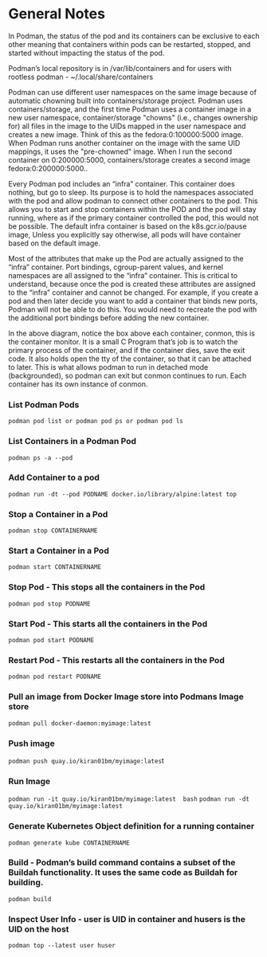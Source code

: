 # General Notes

In Podman, the status of the pod and its containers can be exclusive to each other meaning that containers within pods can be restarted, stopped, and started without impacting the status of the pod. 

Podman’s local repository is in /var/lib/containers and for users with rootless podman - ~/.local/share/containers

Podman can use different user namespaces on the same image because of automatic chowning built into containers/storage project. Podman uses containers/storage, and the first time Podman uses a container image in a new user namespace, container/storage "chowns" (i.e., changes ownership for) all files in the image to the UIDs mapped in the user namespace and creates a new image. Think of this as the fedora:0:100000:5000 image. When Podman runs another container on the image with the same UID mappings, it uses the "pre-chowned" image. When I run the second container on 0:200000:5000, containers/storage creates a second image fedora:0:200000:5000..

Every Podman pod includes an “infra” container.   This container does nothing, but go to sleep. Its purpose is to hold the namespaces associated with the pod and allow podman to connect other containers to the pod. This allows you to start and stop containers within the POD and the pod will stay running, where as if the primary container controlled the pod, this would not be possible. The default infra container is based on the k8s.gcr.io/pause image,  Unless you explicitly say otherwise, all pods will have container based on the default image.

Most of the attributes that make up the Pod are actually assigned to the “infra” container.  Port bindings, cgroup-parent values, and kernel namespaces are all assigned to the “infra” container. This is critical to understand, because once the pod is created these attributes are assigned to the “infra” container and cannot be changed. For example, if you create a pod and then later decide you want to add a container that binds new ports, Podman will not be able to do this.  You would need to recreate the pod with the additional port bindings before adding the new container.

In the above diagram, notice the box above each container, conmon, this is the container monitor.  It is a small C Program that’s job is to watch the primary process of the container, and if the container dies, save the exit code.  It also holds open the tty of the container, so that it can be attached to later. This is what allows podman to run in detached mode (backgrounded), so podman can exit but conmon continues to run.  Each container has its own instance of conmon.


### List Podman Pods
```podman pod list or podman pod ps or podman pod ls```
### List Containers in a Podman Pod
```podman ps -a --pod```
### Add Container to a pod
```podman run -dt --pod PODNAME docker.io/library/alpine:latest top```
### Stop a Container in a Pod
```podman stop CONTAINERNAME```
### Start a Container in a Pod
```podman start CONTAINERNAME```
### Stop Pod - This stops all the containers in the Pod
```podman pod stop PODNAME```
### Start Pod - This starts all the containers in the Pod
```podman pod start PODNAME```
### Restart Pod - This restarts all the containers in the Pod
```podman pod restart PODNAME```
### Pull an image from Docker Image store into Podmans Image store
```podman pull docker-daemon:myimage:latest```
### Push image
```podman push quay.io/kiran01bm/myimage:lates```t
### Run Image
```podman run -it quay.io/kiran01bm/myimage:latest  bash```
```podman run -dt quay.io/kiran01bm/myimage:latest```
### Generate Kubernetes Object definition for a running container
```podman generate kube CONTAINERNAME```
### Build - Podman’s build command contains a subset of the Buildah functionality. It uses the same code as **Buildah** for building.
```podman build```
### Inspect User Info - user is UID in container and husers is the UID on the host
```podman top --latest user huser```
